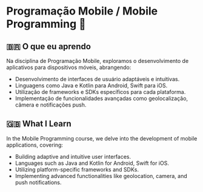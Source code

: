 # Programação Mobile / Mobile Programming 📱

## 🇧🇷 O que eu aprendo

Na disciplina de Programação Mobile, exploramos o desenvolvimento de aplicativos para dispositivos móveis, abrangendo:

- Desenvolvimento de interfaces de usuário adaptáveis e intuitivas.
- Linguagens como Java e Kotlin para Android, Swift para iOS.
- Utilização de frameworks e SDKs específicos para cada plataforma.
- Implementação de funcionalidades avançadas como geolocalização, câmera e notificações push.

## 🇬🇧 What I Learn

In the Mobile Programming course, we delve into the development of mobile applications, covering:

- Building adaptive and intuitive user interfaces.
- Languages such as Java and Kotlin for Android, Swift for iOS.
- Utilizing platform-specific frameworks and SDKs.
- Implementing advanced functionalities like geolocation, camera, and push notifications.
